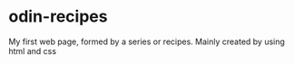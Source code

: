 # odin-recipes

My first web page, formed by a series or recipes.
Mainly created by using html and css